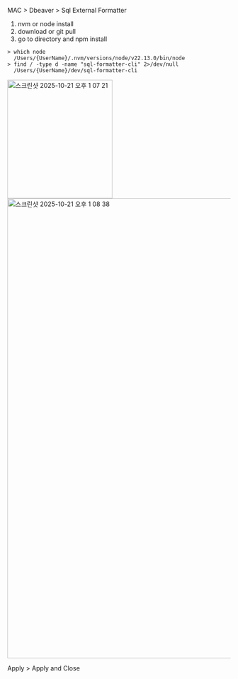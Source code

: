 MAC > Dbeaver > Sql External Formatter

1. nvm or node install
2. download or git pull
3. go to directory and npm install

```
> which node
  /Users/{UserName}/.nvm/versions/node/v22.13.0/bin/node
> find / -type d -name "sql-formatter-cli" 2>/dev/null
  /Users/{UserName}/dev/sql-formatter-cli
```

<img width="237" height="268" alt="스크린샷 2025-10-21 오후 1 07 21" src="https://github.com/user-attachments/assets/496693a3-8a1c-43c2-b8bc-662e23d33ff2" />

<img width="1988" height="1039" alt="스크린샷 2025-10-21 오후 1 08 38" src="https://github.com/user-attachments/assets/30f6f3aa-6d7d-47c0-ab1e-4d12d608eef3" />

Apply > Apply and Close
